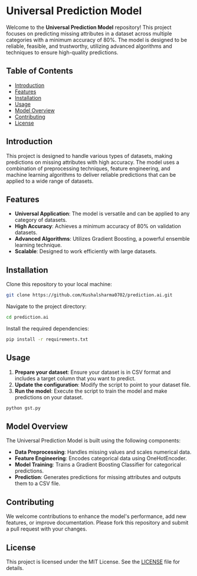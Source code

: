 # Universal Prediction Model

Welcome to the **Universal Prediction Model** repository! This project focuses on predicting missing attributes in a dataset across multiple categories with a minimum accuracy of 80%. The model is designed to be reliable, feasible, and trustworthy, utilizing advanced algorithms and techniques to ensure high-quality predictions.

## Table of Contents
- [Introduction](#introduction)
- [Features](#features)
- [Installation](#installation)
- [Usage](#usage)
- [Model Overview](#model-overview)
- [Contributing](#contributing)
- [License](#license)

## Introduction

This project is designed to handle various types of datasets, making predictions on missing attributes with high accuracy. The model uses a combination of preprocessing techniques, feature engineering, and machine learning algorithms to deliver reliable predictions that can be applied to a wide range of datasets.

## Features

- **Universal Application**: The model is versatile and can be applied to any category of datasets.
- **High Accuracy**: Achieves a minimum accuracy of 80% on validation datasets.
- **Advanced Algorithms**: Utilizes Gradient Boosting, a powerful ensemble learning technique.
- **Scalable**: Designed to work efficiently with large datasets.

## Installation

Clone this repository to your local machine:

```bash
git clone https://github.com/Kushalsharma0702/prediction.ai.git
```

Navigate to the project directory:

```bash
cd prediction.ai
```

Install the required dependencies:

```bash
pip install -r requirements.txt
```

## Usage

1. **Prepare your dataset**: Ensure your dataset is in CSV format and includes a target column that you want to predict.
2. **Update the configuration**: Modify the script to point to your dataset file.
3. **Run the model**: Execute the script to train the model and make predictions on your dataset.

```bash
python gst.py
```

## Model Overview

The Universal Prediction Model is built using the following components:

- **Data Preprocessing**: Handles missing values and scales numerical data.
- **Feature Engineering**: Encodes categorical data using OneHotEncoder.
- **Model Training**: Trains a Gradient Boosting Classifier for categorical predictions.
- **Prediction**: Generates predictions for missing attributes and outputs them to a CSV file.

## Contributing

We welcome contributions to enhance the model's performance, add new features, or improve documentation. Please fork this repository and submit a pull request with your changes.

## License

This project is licensed under the MIT License. See the [LICENSE](LICENSE) file for details.
